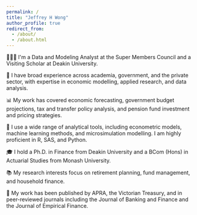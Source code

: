 ```yaml
---
permalink: /
title: "Jeffrey H Wong"
author_profile: true
redirect_from: 
  - /about/
  - /about.html
---
```


👨🏻‍💻 I'm a Data and Modeling Analyst at the Super Members Council and a Visiting Scholar at Deakin University.

🏢 I have broad experience across academia, government, and the private sector, with expertise in economic modelling, applied research, and data analysis.

📊 My work has covered economic forecasting, government budget projections, tax and transfer policy analysis, and pension fund investment and pricing strategies.

🔧 I use a wide range of analytical tools, including econometric models, machine learning methods, and microsimulation modelling. I am highly proficient in R, SAS, and Python.

🎓 I hold a Ph.D. in Finance from Deakin University and a BCom (Hons) in Actuarial Studies from Monash University. 

📚 My research interests focus on retirement planning, fund management, and household finance.

📜 My work has been published by APRA, the Victorian Treasury, and in peer-reviewed journals including the Journal of Banking and Finance and the Journal of Empirical Finance.
